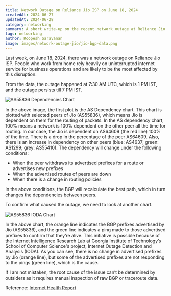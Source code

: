 ```yaml
---
title: Network Outage on Reliance Jio ISP on June 18, 2024
createdAt: 2024-06-27
updatedAt: 2024-06-28
category: networking
summary: A short write-up on the recent network outage at Reliance Jio
tags: networking
author: Roopesh Saravanan
image: images/network-outage-jio/jio-bgp-data.png
---
```


Last week, on June 18, 2024, there was a network outage on Reliance Jio ISP. People who work from home rely heavily on uninterrupted internet service for business operations and are likely to be the most affected by this disruption.

From the data, the outage happened at 7:30 AM UTC, which is 1 PM IST, and the outage persists till 7 PM IST.

![AS55836 Dependencies Chart](/images/network-outage-jio/jio-bgp-data.png)

In the above image, the first plot is the AS Dependency chart. This chart is plotted with selected peers of Jio (AS55836), which means Jio is dependent on them for the routing of packets. In the AS dependency chart, 100% means a network is 100% dependent on the other peer all the time for routing. In our case, the Jio is dependent on AS64609 (the red line) 100% of the time. There is a drop in the percentage of the peer AS64609. Also, there is an increase in dependency on other peers (blue: AS4637; green: AS1299; grey: AS55410). The dependency will change under the following conditions:

- When the peer withdraws its advertised prefixes for a route or advertises new prefixes
- When the advertised routes of peers are down
- When there is a change in routing policies

In the above conditions, the BGP will recalculate the best path, which in turn changes the dependencies between peers.

To confirm what caused the outage, we need to look at another chart.

![AS55836 IODA Chart](/images/network-outage-jio/jio-ioda-data.png)

In the above chart, the orange line indicates the BGP prefixes advertised by Jio (AS55836), and the green line indicates a ping made to those advertised prefixes to confirm that they’re alive. This initiative is possible because of the Internet Intelligence Research Lab at Georgia Institute of Technology’s School of Computer Science's project, Internet Outage Detection and Analysis (IODA). As you can see, there is no change in advertised prefixes by Jio (orange line), but some of the advertised prefixes are not responding to the pings (green line), which is the cause.

If I am not mistaken, the root cause of the issue can’t be determined by outsiders as it requires manual inspection of raw BGP or traceroute data.

Reference: [Internet Health Report](https://ihr.iijlab.net/ihr/en/network/AS55836?af=4&last=3&date=2024-06-18&active=monitoring)

